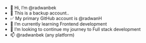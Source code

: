 - 👋 Hi, I’m @radwanbek
- 👀 This is a backup account..
- ✅ My primary GitHub account is @radwanH
- 🌱 I’m currently learning Frontend development
- 💞️ I’m looking to continue my journey to Full stack development 
- 📫 @radwanbek (any platform)

<!---
radwanbek/radwanbek is a ✨ special ✨ repository because its `README.md` (this file) appears on your GitHub profile.
You can click the Preview link to take a look at your changes.
--->
